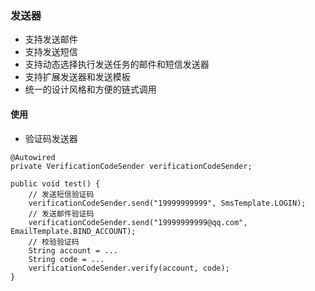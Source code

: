 ### 发送器
- 支持发送邮件
- 支持发送短信
- 支持动态选择执行发送任务的邮件和短信发送器
- 支持扩展发送器和发送模板
- 统一的设计风格和方便的链式调用

#### 使用
- 验证码发送器
```
@Autowired
private VerificationCodeSender verificationCodeSender;

public void test() {
    // 发送短信验证码
    verificationCodeSender.send("19999999999", SmsTemplate.LOGIN);
    // 发送邮件验证码
    verificationCodeSender.send("19999999999@qq.com", EmailTemplate.BIND_ACCOUNT);
    // 校验验证码
    String account = ...
    String code = ...
    verificationCodeSender.verify(account, code);
}
```